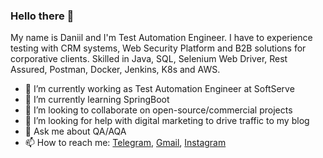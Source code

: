 ### Hello there 👋
My name is Daniil and I'm Test Automation Engineer. I have to experience testing with CRM systems, Web Security Platform and B2B solutions for corporative clients. Skilled in Java, SQL, Selenium Web Driver, Rest Assured, Postman, Docker, Jenkins, K8s and AWS. 

- 🔭 I’m currently working as Test Automation Engineer at SoftServe
- 🌱 I’m currently learning SpringBoot
- 👯 I’m looking to collaborate on open-source/commercial projects
- 🤔 I’m looking for help with digital marketing to drive traffic to my blog
- 💬 Ask me about QA/AQA 
- 📫 How to reach me:
[Telegram](https://t.me/Daniiiie), [Gmail](mailto:sarhandanil), [Instagram](https://instagram.com/danil_assa)


<!--
**assa167/assa167** is a ✨ _special_ ✨ repository because its `README.md` (this file) appears on your GitHub profile.

Here are some ideas to get you started:
-->

